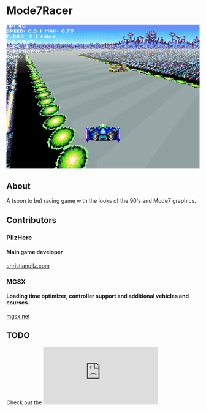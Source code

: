 # Mode7Racer
![WIP](https://github.com/PilzHere/Mode7Racer/blob/master/readmeScreenshot.png)

## About
A (soon to be) racing game with the looks of the 90's and Mode7 graphics.

## Contributors
### PilzHere
#### Main game developer
[christianpilz.com](https://www.christianpilz.com)

### MGSX
#### Loading time optimizer, controller support and additional vehicles and courses.
[mgsx.net](https://www.mgsx.net)

 ## TODO
 Check out the ![TODO list](https://github.com/PilzHere/Mode7Racer/blob/master/TODO.md).
